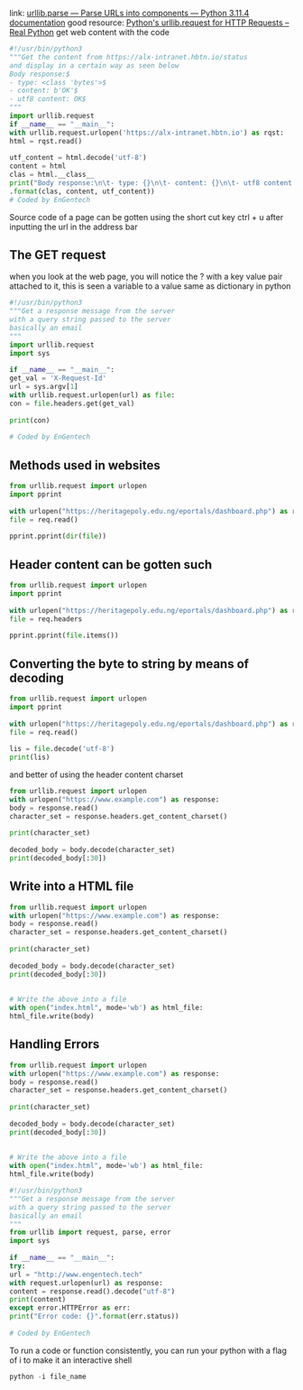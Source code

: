 link: [urllib.parse — Parse URLs into components — Python 3.11.4 documentation](https://docs.python.org/3/library/urllib.parse.html#module-urllib.parse)
good resource: [Python's urllib.request for HTTP Requests – Real Python](https://realpython.com/urllib-request/)
get web content with the code 
```python 
#!/usr/bin/python3  
"""Get the content from https://alx-intranet.hbtn.io/status  
and display in a certain way as seen below  
Body response:$  
- type: <class 'bytes'>$  
- content: b'OK'$  
- utf8 content: OK$  
"""  
import urllib.request  
if __name__ == "__main__":  
with urllib.request.urlopen('https://alx-intranet.hbtn.io') as rqst:  
html = rqst.read()  
  
utf_content = html.decode('utf-8')  
content = html  
clas = html.__class__  
print("Body response:\n\t- type: {}\n\t- content: {}\n\t- utf8 content: {}"  
.format(clas, content, utf_content))  
# Coded by EnGentech
```

Source code of a page can be gotten using the short cut key ctrl + u after inputting the url in the address bar
## The GET request
when you look at the web page, you will notice the ? with a key value pair attached to it, this is seen a variable to a value same as dictionary in python
```python
#!/usr/bin/python3  
"""Get a response message from the server  
with a query string passed to the server  
basically an email  
"""  
import urllib.request  
import sys  
  
if __name__ == "__main__":  
get_val = 'X-Request-Id'  
url = sys.argv[1]  
with urllib.request.urlopen(url) as file:  
con = file.headers.get(get_val)  
  
print(con)  
  
# Coded by EnGentech
```

## Methods used in websites
```python
from urllib.request import urlopen  
import pprint  
  
with urlopen("https://heritagepoly.edu.ng/eportals/dashboard.php") as req:  
file = req.read()  
  
pprint.pprint(dir(file))
```

## Header content can be gotten such
```python
from urllib.request import urlopen  
import pprint  
  
with urlopen("https://heritagepoly.edu.ng/eportals/dashboard.php") as req:  
file = req.headers  
  
pprint.pprint(file.items())
```

## Converting the byte to string by means of decoding
```python
from urllib.request import urlopen  
import pprint  
  
with urlopen("https://heritagepoly.edu.ng/eportals/dashboard.php") as req:  
file = req.read()  
  
lis = file.decode('utf-8')  
print(lis)
```
and better of using the header content charset
```python
from urllib.request import urlopen  
with urlopen("https://www.example.com") as response:  
body = response.read()  
character_set = response.headers.get_content_charset()  
  
print(character_set)  
  
decoded_body = body.decode(character_set)  
print(decoded_body[:30])
```

## Write into a HTML file
```python
from urllib.request import urlopen  
with urlopen("https://www.example.com") as response:  
body = response.read()  
character_set = response.headers.get_content_charset()  
  
print(character_set)  
  
decoded_body = body.decode(character_set)  
print(decoded_body[:30])  
  
  
# Write the above into a file  
with open("index.html", mode='wb') as html_file:  
html_file.write(body)
```

## Handling Errors
```python
from urllib.request import urlopen  
with urlopen("https://www.example.com") as response:  
body = response.read()  
character_set = response.headers.get_content_charset()  
  
print(character_set)  
  
decoded_body = body.decode(character_set)  
print(decoded_body[:30])  
  
  
# Write the above into a file  
with open("index.html", mode='wb') as html_file:  
html_file.write(body)
```

```python 
#!/usr/bin/python3  
"""Get a response message from the server  
with a query string passed to the server  
basically an email  
"""  
from urllib import request, parse, error  
import sys  
  
if __name__ == "__main__":  
try:  
url = "http://www.engentech.tech"  
with request.urlopen(url) as response:  
content = response.read().decode("utf-8")  
print(content)  
except error.HTTPError as err:  
print("Error code: {}".format(err.status))  
  
# Coded by EnGentech
```

To run a code or function consistently, you can run your python with a flag of i to make it an interactive shell
```python
python -i file_name
```
